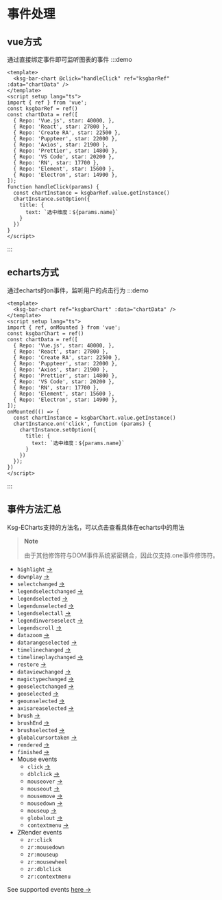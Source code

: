 # 事件处理

## vue方式
通过直接绑定事件即可监听图表的事件
:::demo

```vue
<template>
  <ksg-bar-chart @click="handleClick" ref="ksgbarRef" :data="chartData" />
</template>
<script setup lang="ts">
import { ref } from 'vue';
const ksgbarRef = ref()
const chartData = ref([
  { Repo: 'Vue.js', star: 40000, },
  { Repo: 'React', star: 27800 },
  { Repo: 'Create RA', star: 22500 },
  { Repo: 'Puppteer', star: 22000 },
  { Repo: 'Axios', star: 21900 },
  { Repo: 'Prettier', star: 14800 },
  { Repo: 'VS Code', star: 20200 },
  { Repo: 'RN', star: 17700 },
  { Repo: 'Element', star: 15600 },
  { Repo: 'Electron', star: 14900 },
]);
function handleClick(params) {
  const chartInstance = ksgbarRef.value.getInstance()
  chartInstance.setOption({
    title: {
      text: `选中维度：${params.name}`
    }
  })
}
</script>
```
:::

## echarts方式
通过echarts的on事件，监听用户的点击行为
:::demo

```vue
<template>
  <ksg-bar-chart ref="ksgbarChart" :data="chartData" />
</template>
<script setup lang="ts">
import { ref, onMounted } from 'vue';
const ksgbarChart = ref()
const chartData = ref([
  { Repo: 'Vue.js', star: 40000, },
  { Repo: 'React', star: 27800 },
  { Repo: 'Create RA', star: 22500 },
  { Repo: 'Puppteer', star: 22000 },
  { Repo: 'Axios', star: 21900 },
  { Repo: 'Prettier', star: 14800 },
  { Repo: 'VS Code', star: 20200 },
  { Repo: 'RN', star: 17700 },
  { Repo: 'Element', star: 15600 },
  { Repo: 'Electron', star: 14900 },
]);
onMounted(() => {
  const chartInstance = ksgbarChart.value.getInstance()
  chartInstance.on('click', function (params) {
    chartInstance.setOption({
      title: {
        text: `选中维度：${params.name}`
      }
    })
  });
})
</script>
```
:::

## 事件方法汇总
Ksg-ECharts支持的方法名，可以点击查看具体在echarts中的用法

> **Note**
>
> 由于其他修饰符与DOM事件系统紧密耦合，因此仅支持.one事件修饰符。

- `highlight` [→](https://echarts.apache.org/en/api.html#events.highlight)
- `downplay` [→](https://echarts.apache.org/en/api.html#events.downplay)
- `selectchanged` [→](https://echarts.apache.org/en/api.html#events.selectchanged)
- `legendselectchanged` [→](https://echarts.apache.org/en/api.html#events.legendselectchanged)
- `legendselected` [→](https://echarts.apache.org/en/api.html#events.legendselected)
- `legendunselected` [→](https://echarts.apache.org/en/api.html#events.legendunselected)
- `legendselectall` [→](https://echarts.apache.org/en/api.html#events.legendselectall)
- `legendinverseselect` [→](https://echarts.apache.org/en/api.html#events.legendinverseselect)
- `legendscroll` [→](https://echarts.apache.org/en/api.html#events.legendscroll)
- `datazoom` [→](https://echarts.apache.org/en/api.html#events.datazoom)
- `datarangeselected` [→](https://echarts.apache.org/en/api.html#events.datarangeselected)
- `timelinechanged` [→](https://echarts.apache.org/en/api.html#events.timelinechanged)
- `timelineplaychanged` [→](https://echarts.apache.org/en/api.html#events.timelineplaychanged)
- `restore` [→](https://echarts.apache.org/en/api.html#events.restore)
- `dataviewchanged` [→](https://echarts.apache.org/en/api.html#events.dataviewchanged)
- `magictypechanged` [→](https://echarts.apache.org/en/api.html#events.magictypechanged)
- `geoselectchanged` [→](https://echarts.apache.org/en/api.html#events.geoselectchanged)
- `geoselected` [→](https://echarts.apache.org/en/api.html#events.geoselected)
- `geounselected` [→](https://echarts.apache.org/en/api.html#events.geounselected)
- `axisareaselected` [→](https://echarts.apache.org/en/api.html#events.axisareaselected)
- `brush` [→](https://echarts.apache.org/en/api.html#events.brush)
- `brushEnd` [→](https://echarts.apache.org/en/api.html#events.brushEnd)
- `brushselected` [→](https://echarts.apache.org/en/api.html#events.brushselected)
- `globalcursortaken` [→](https://echarts.apache.org/en/api.html#events.globalcursortaken)
- `rendered` [→](https://echarts.apache.org/en/api.html#events.rendered)
- `finished` [→](https://echarts.apache.org/en/api.html#events.finished)
- Mouse events
  - `click` [→](https://echarts.apache.org/en/api.html#events.Mouse%20events.click)
  - `dblclick` [→](https://echarts.apache.org/en/api.html#events.Mouse%20events.dblclick)
  - `mouseover` [→](https://echarts.apache.org/en/api.html#events.Mouse%20events.mouseover)
  - `mouseout` [→](https://echarts.apache.org/en/api.html#events.Mouse%20events.mouseout)
  - `mousemove` [→](https://echarts.apache.org/en/api.html#events.Mouse%20events.mousemove)
  - `mousedown` [→](https://echarts.apache.org/en/api.html#events.Mouse%20events.mousedown)
  - `mouseup` [→](https://echarts.apache.org/en/api.html#events.Mouse%20events.mouseup)
  - `globalout` [→](https://echarts.apache.org/en/api.html#events.Mouse%20events.globalout)
  - `contextmenu` [→](https://echarts.apache.org/en/api.html#events.Mouse%20events.contextmenu)
- ZRender events
  - `zr:click`
  - `zr:mousedown`
  - `zr:mouseup`
  - `zr:mousewheel`
  - `zr:dblclick`
  - `zr:contextmenu`

See supported events [here →](https://echarts.apache.org/en/api.html#events)